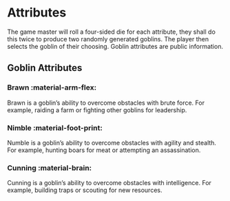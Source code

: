 # Attributes

The game master will roll a four-sided die for each attribute, they shall do this twice to produce two randomly generated goblins.
The player then selects the goblin of their choosing.
Goblin attributes are public information.

## Goblin Attributes

### Brawn :material-arm-flex:
Brawn is a goblin’s ability to overcome obstacles with brute force. 
For example, raiding a farm or fighting other goblins for leadership.

### Nimble :material-foot-print:
Numble is a goblin’s ability to overcome obstacles with agility and stealth.
For example, hunting boars for meat or attempting an assassination.

### Cunning :material-brain:
Cunning is a goblin’s ability to overcome obstacles with intelligence.
For example, building traps or scouting for new resources.
